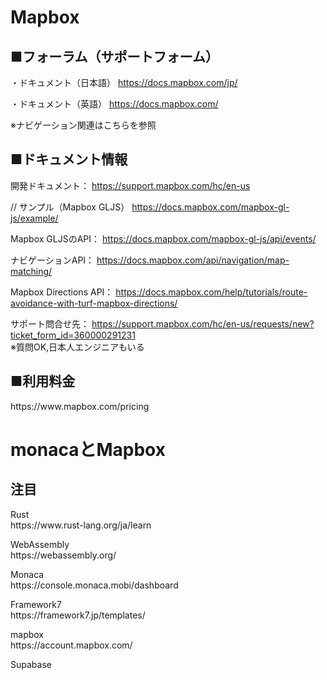 # Mapbox

<h2>■フォーラム（サポートフォーム）</h2>

・ドキュメント（日本語）
https://docs.mapbox.com/jp/

・ドキュメント（英語）
https://docs.mapbox.com/<br>

※ナビゲーション関連はこちらを参照


<h2>■ドキュメント情報</h2>

開発ドキュメント：
https://support.mapbox.com/hc/en-us


// サンプル（Mapbox GLJS）
https://docs.mapbox.com/mapbox-gl-js/example/


Mapbox GLJSのAPI：
https://docs.mapbox.com/mapbox-gl-js/api/events/

ナビゲーションAPI：
https://docs.mapbox.com/api/navigation/map-matching/

Mapbox Directions API：
https://docs.mapbox.com/help/tutorials/route-avoidance-with-turf-mapbox-directions/


サポート問合せ先：
https://support.mapbox.com/hc/en-us/requests/new?ticket_form_id=360000291231<br>
※質問OK,日本人エンジニアもいる

<h2>■利用料金</h2>
https://www.mapbox.com/pricing

# monacaとMapbox
<h2>注目</h2>
<p>Rust<br>
https://www.rust-lang.org/ja/learn</p>
<p>WebAssembly<br>
https://webassembly.org/</p>

<p>Monaca<br>
https://console.monaca.mobi/dashboard</p>

<p>Framework7<br>
https://framework7.jp/templates/</p>

<p>mapbox<br>
https://account.mapbox.com/</p>

<p>Supabase<br>
</p>

